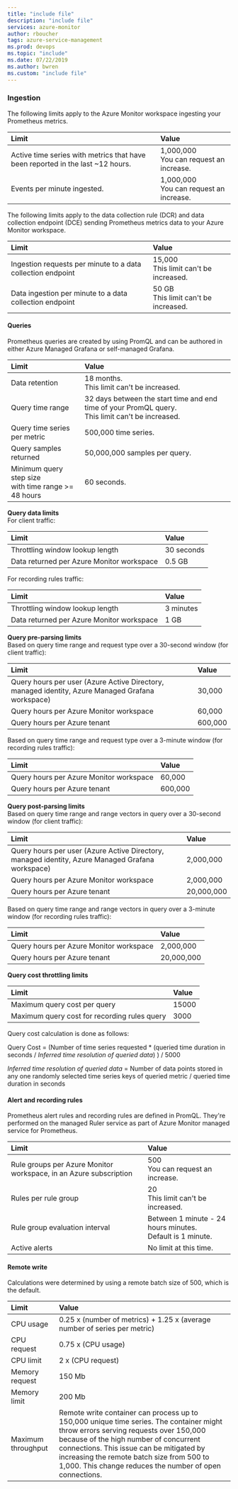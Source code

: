 ```yaml
---
title: "include file" 
description: "include file" 
services: azure-monitor
author: rboucher
tags: azure-service-management
ms.prod: devops
ms.topic: "include"
ms.date: 07/22/2019
ms.author: bwren
ms.custom: "include file"
---
```


### Ingestion

The following limits apply to the Azure Monitor workspace ingesting your Prometheus metrics.

| Limit | Value |
|:---|:---|
| Active time series with metrics that have been reported in the last ~12 hours. | 1,000,000<br>You can request an increase.  |
| Events per minute ingested. | 1,000,000<br>You can request an increase. |


The following limits apply to the data collection rule (DCR) and data collection endpoint (DCE) sending Prometheus metrics data to your Azure Monitor workspace.

| Limit | Value |
|:---|:---|
| Ingestion requests per minute to a data collection endpoint | 15,000<br>This limit can't be increased. |
| Data ingestion per minute to a data collection endpoint | 50 GB<br>This limit can't be increased. |

#### Queries

Prometheus queries are created by using PromQL and can be authored in either Azure Managed Grafana or self-managed Grafana.

| Limit | Value |
|:---|:---|
| Data retention | 18 months.<br>This limit can't be increased.  
| Query time range | 32 days between the start time and end time of your PromQL query.<br>This limit can't be increased. |
| Query time series per metric | 500,000 time series. |
| Query samples returned | 50,000,000 samples per query. |
| Minimum query step size<br>with time range >= 48 hours | 60 seconds. |

**Query data limits**<br>
For client traffic:

| Limit | Value |
|:---|:---|
| Throttling window lookup length | 30 seconds |
| Data returned per Azure Monitor workspace | 0.5 GB |

For recording rules traffic:

| Limit | Value |
|:---|:---|
| Throttling window lookup length | 3 minutes |
| Data returned per Azure Monitor workspace | 1 GB |

**Query pre-parsing limits**<br>
Based on query time range and request type over a 30-second window (for client traffic):

| Limit | Value |
|:---|:---|
| Query hours per user (Azure Active Directory, managed identity, Azure Managed Grafana workspace) | 30,000 |
| Query hours per Azure Monitor workspace | 60,000 |
| Query hours per Azure tenant | 600,000 |

Based on query time range and request type over a 3-minute window (for recording rules traffic):

| Limit | Value |
|:---|:---|
| Query hours per Azure Monitor workspace | 60,000 |
| Query hours per Azure tenant | 600,000 |

**Query post-parsing limits**<br>
Based on query time range and range vectors in query over a 30-second window (for client traffic):

| Limit | Value |
|:---|:---|
| Query hours per user (Azure Active Directory, managed identity, Azure Managed Grafana workspace) | 2,000,000 |
| Query hours per Azure Monitor workspace | 2,000,000 |
| Query hours per Azure tenant | 20,000,000 |

Based on query time range and range vectors in query over a 3-minute window (for recording rules traffic):

| Limit | Value |
|:---|:---|
| Query hours per Azure Monitor workspace | 2,000,000 |
| Query hours per Azure tenant | 20,000,000 |

**Query cost throttling limits**

| Limit | Value |
|:---|:---|
| Maximum query cost per query | 15000 |
| Maximum query cost for recording rules query | 3000 |

Query cost calculation is done as follows:

Query Cost = (Number of time series requested * (queried time duration in seconds / *Inferred time resolution of queried data*) ) / 5000

*Inferred time resolution of queried data* = Number of data points stored in any one randomly selected time series keys of queried metric / queried time duration in seconds

#### Alert and recording rules 
Prometheus alert rules and recording rules are defined in PromQL. They're performed on the managed Ruler service as part of Azure Monitor managed service for Prometheus.

| Limit | Value |
|:---|:---|
| Rule groups per Azure Monitor workspace, in an Azure subscription  | 500<br>You can request an increase. |
| Rules per rule group | 20<br>This limit can't be increased. |
| Rule group evaluation interval | Between 1 minute - 24 hours minutes.<br>Default is 1 minute. |
| Active alerts | No limit at this time. |

#### Remote write
Calculations were determined by using a remote batch size of 500, which is the default.

| Limit | Value |
|:---|:---|
| CPU usage | 0.25 x (number of metrics) + 1.25 x (average number of series per metric) |
| CPU request | 0.75 x (CPU usage) |
| CPU limit | 2 x (CPU request) |
| Memory request | 150 Mb |
| Memory limit | 200 Mb |
| Maximum throughput | Remote write container can process up to 150,000 unique time series. The container might throw errors serving requests over 150,000 because of the high number of concurrent connections. This issue can be mitigated by increasing the remote batch size from 500 to 1,000. This change reduces the number of open connections. |
